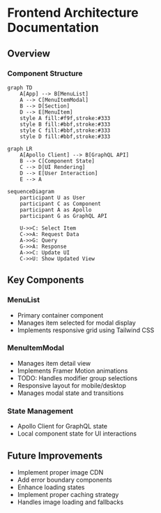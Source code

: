 # Frontend Architecture Documentation

## Overview

### Component Structure
```mermaid
graph TD
    A[App] --> B[MenuList]
    A --> C[MenuItemModal]
    B --> D[Section]
    D --> E[MenuItem]
    style A fill:#f9f,stroke:#333
    style B fill:#bbf,stroke:#333
    style C fill:#bbf,stroke:#333
    style D fill:#bbf,stroke:#333
```

```mermaid
graph LR
    A[Apollo Client] --> B[GraphQL API]
    B --> C[Component State]
    C --> D[UI Rendering]
    D --> E[User Interaction]
    E --> A
```
```mermaid
sequenceDiagram
    participant U as User
    participant C as Component
    participant A as Apollo
    participant G as GraphQL API
    
    U->>C: Select Item
    C->>A: Request Data
    A->>G: Query
    G->>A: Response
    A->>C: Update UI
    C->>U: Show Updated View
 ```

## Key Components
### MenuList
- Primary container component
- Manages item selected for modal display
- Implements responsive grid using Tailwind CSS


### MenuItemModal
- Manages item detail view
- Implements Framer Motion animations
- TODO: Handles modifier group selections
- Responsive layout for mobile/desktop
- Manages modal state and transitions

### State Management
- Apollo Client for GraphQL state
- Local component state for UI interactions


## Future Improvements
- Implement proper image CDN
- Add error boundary components
- Enhance loading states
- Implement proper caching strategy 
- Handles image loading and fallbacks